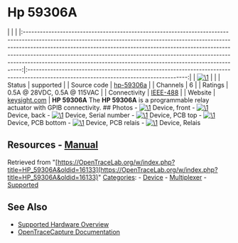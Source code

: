 # Hp 59306A

| | | |:-----------------------------------------------------------------------------------------------------------------------------------------------------------------------------------------------------------------------------------------------------------------------------------------------------------------------------------------------------------------------------------------------------:|:--------------------------------------------------------------------------------------------------------------------------------------:| | [![\1](../../assets/hardware/general/\2)](./File:HP_59306A-mugshot.png.html) | | | Status | supported | | Source code | [hp-59306a](http://github.com/OpenTraceLab/?p=OpenTraceCapture.git;a=tree;f=src/hardware/hp-59306a) | | Channels | 6 | | Ratings | 0.5A @ 28VDC, 0.5A @ 115VAC | | Connectivity | [IEEE-488](IEEE-488.html "IEEE-488") | | Website | [keysight.com](https://www.keysight.com/de/de/product/59306A/relay-actuator.html) | **HP 59306A** The **HP 59306A** is a programmable relay actuator with GPIB connectivity. ## Photos \- 
[![\1](../../assets/hardware/general/\2)](./File:HP_59306A-front.jpg.html)
Device, front
\- 
[![\1](../../assets/hardware/general/\2)](./File:HP_59306A-back.jpg.html)
Device, back
\- 
[![\1](../../assets/hardware/general/\2)](./File:HP_59306A-serial_number.jpg.html)
Device, Serial number
\- 
[![\1](../../assets/hardware/general/\2)](./File:HP_59306A-PCB_top.jpg.html)
Device, PCB top
\- 
[![\1](../../assets/hardware/general/\2)](./File:HP_59306A-PCB_bottom.jpg.html)
Device, PCB bottom
\- 
[![\1](../../assets/hardware/general/\2)](./File:HP_59306A-PCB_relais.jpg.html)
Device, PCB relais
\- 
[![\1](../../assets/hardware/general/\2)](./File:HP_59306A-Relais.jpg.html)
Device, Relais
## Resources \- [Manual](https://www.keysight.com/de/de/assets/9018-05942/user-manuals/9018-05942.pdf)
Retrieved from "[https://OpenTraceLab.org/w/index.php?title=HP_59306A&oldid=16133](https://OpenTraceLab.org/w/index.php?title=HP_59306A&oldid=16133)" 
[Categories](specialcategories-specialcategories.md): \- [Device](./Category:Device.html "Category:Device") \- [Multiplexer](./Category:Multiplexer.html "Category:Multiplexer") \- [Supported](./Category:Supported.html "Category:Supported")

## See Also
- [Supported Hardware Overview](../supported-hardware.md)
- [OpenTraceCapture Documentation](../../opentracecapture/overview.md)
